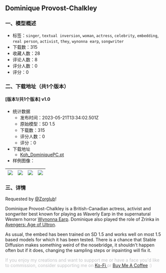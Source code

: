 ## Dominique Provost-Chalkley
### 一、模型概述

- 标签：`singer`, `textual inversion`, `woman`, `actress`, `celebrity`, `embedding`, `real person`, `activist`, `they`, `wynonna earp`, `songwriter`
- 下载数：315
- 收藏人数：28
- 评论人数：8
- 评分人数：0
- 评分：0

### 二、下载地址（共1个版本）

#### [版本1/共1个版本] v1.0

- 统计数据
  - 发布时间：2023-05-21T13:34:02.501Z
  - 原始模型：SD 1.5
  - 下载数：315
  - 评分人数：0
  - 评分：0
- 下载地址
  - [Koh_DominiquePC.pt](https://civitai.com/api/download/models/76854)
- 样例图像：

| <img src="https://image.civitai.com/xG1nkqKTMzGDvpLrqFT7WA/86c60d55-7db0-4e84-9fa1-798ac3016eee/width=450/861213.jpeg" /> | <img src="https://image.civitai.com/xG1nkqKTMzGDvpLrqFT7WA/01d93801-654b-41af-8b20-b2e7c6a9fb61/width=450/861209.jpeg" /> | <img src="https://image.civitai.com/xG1nkqKTMzGDvpLrqFT7WA/86f06837-fc51-4178-b015-62b53931e625/width=450/861210.jpeg" /> | <img src="https://image.civitai.com/xG1nkqKTMzGDvpLrqFT7WA/a74b176f-d4b3-4809-ad09-27a58347b093/width=450/861215.jpeg" /> |
| ---- | ---- | ---- | ---- |


### 三、详情
<p>Requested by <a target="_blank" rel="ugc" href="https://civitai.com/user/Zorglub">@Zorglub</a>!</p><p>Dominique Provost-Chalkley is a British-Canadian actress, activist and songwriter best known for playing as Waverly Earp in the supernatural Western horror <a target="_blank" rel="ugc" href="https://en.wikipedia.org/wiki/Wynonna_Earp_(TV_series)">Wynonna Earp</a>. Dominique also played the role of Zrinka in <a target="_blank" rel="ugc" href="https://en.wikipedia.org/wiki/Avengers:_Age_of_Ultron">Avengers: Age of Ultron</a>.</p><p>As usual, the embed has been trained on SD 1.5 and works well on most 1.5 based models for which it has been tested. There is a chance that Stable Diffusion makes something weird of the nosebridge, it shouldn't happen often but if it does, changing the sampling steps or inpainting will fix it.</p><p><span style="color:rgb(193, 194, 197)">If you enjoy my creations and want to support me or have a face you'd like to commission, consider supporting me on </span><a target="_blank" rel="ugc" href="https://ko-fi.com/sdkoh">Ko-Fi</a><a target="_blank" rel="ugc" href="https://www.buymeacoffee.com/SDKoh"> </a><span style="color:rgb(193, 194, 197)">or </span><a target="_blank" rel="ugc" href="https://www.buymeacoffee.com/SDKoh">Buy Me A Coffee</a><span style="color:rgb(193, 194, 197)"> :)</span></p>